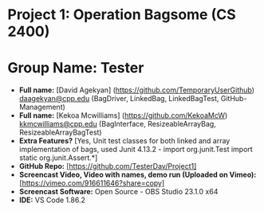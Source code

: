 # Project 1: Operation Bagsome (CS 2400)
# Group Name: Tester
- **Full name:** [David Agekyan] (https://github.com/TemporaryUserGithub) daagekyan@cpp.edu (BagDriver, LinkedBag, LinkedBagTest, GitHub-Management)
- **Full name:** [Kekoa Mcwilliams] (https://github.com/KekoaMcW) kkmcwilliams@cpp.edu (BagInterface, ResizeableArrayBag, ResizeableArrayBagTest)
- **Extra Features?** [Yes, Unit test classes for both linked and array implementation of bags, used Junit 4.13.2 - import org.junit.Test import static org.junit.Assert.*] 
- **GitHub Repo:** [https://github.com/TesterDav/Project1] 
- **Screencast Video, Video with names, demo run (Uploaded on Vimeo):** [https://vimeo.com/916611646?share=copy] 
- **Screencast Software:** Open Source - OBS Studio 23.1.0 x64
- **IDE:** VS Code 1.86.2
